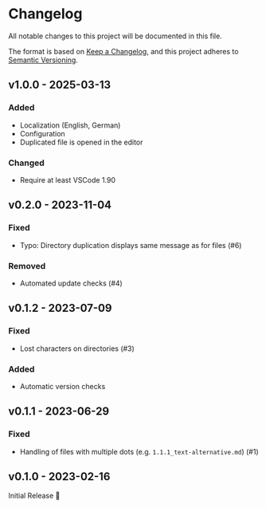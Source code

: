 # Changelog

All notable changes to this project will be documented in this file.

The format is based on [Keep a Changelog](https://keepachangelog.com/en/1.0.0/),
and this project adheres to [Semantic Versioning](https://semver.org/spec/v2.0.0.html).

## v1.0.0 - 2025-03-13

### Added

- Localization (English, German)
- Configuration
- Duplicated file is opened in the editor

### Changed

- Require at least VSCode 1.90

## v0.2.0 - 2023-11-04

### Fixed

- Typo: Directory duplication displays same message as for files (#6)

### Removed

- Automated update checks (#4)

## v0.1.2 - 2023-07-09

### Fixed

- Lost characters on directories (#3)

### Added

- Automatic version checks

## v0.1.1 - 2023-06-29

### Fixed

- Handling of files with multiple dots (e.g. `1.1.1_text-alternative.md`) (#1)

## v0.1.0 - 2023-02-16

Initial Release 🎉
